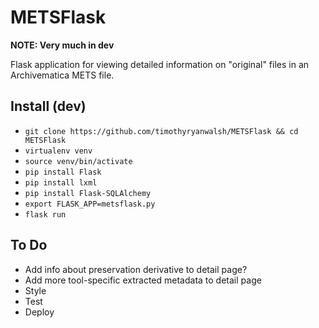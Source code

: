 # METSFlask  

**NOTE: Very much in dev**  

Flask application for viewing detailed information on "original" files in an Archivematica METS file.  

## Install (dev)
* `git clone https://github.com/timothyryanwalsh/METSFlask && cd METSFlask`  
* `virtualenv venv`  
* `source venv/bin/activate`  
* `pip install Flask`  
* `pip install lxml` 
* `pip install Flask-SQLAlchemy`  
* `export FLASK_APP=metsflask.py`   
* `flask run`  

## To Do    
* Add info about preservation derivative to detail page?  
* Add more tool-specific extracted metadata to detail page  
* Style  
* Test  
* Deploy  
